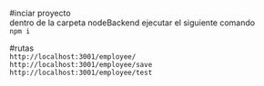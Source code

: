 #inciar proyecto  
dentro de la carpeta nodeBackend ejecutar el siguiente comando  
`npm i`  

#rutas  
`http://localhost:3001/employee/`  
`http://localhost:3001/employee/save`  
`http://localhost:3001/employee/test`  

